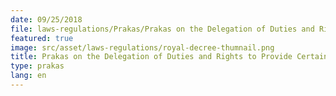 ```yaml
---
date: 09/25/2018
file: laws-regulations/Prakas/Prakas on the Delegation of Duties and Rights to Provide Certain Public Services from the Ministry of Post and Telecommunications to the Telecommunications Regulator of Cambodia.pdf
featured: true
image: src/asset/laws-regulations/royal-decree-thumnail.png
title: Prakas on the Delegation of Duties and Rights to Provide Certain Public Services from the Ministry of Post and Telecommunications to the Telecommunications Regulator of Cambodia
type: prakas
lang: en
---
```

